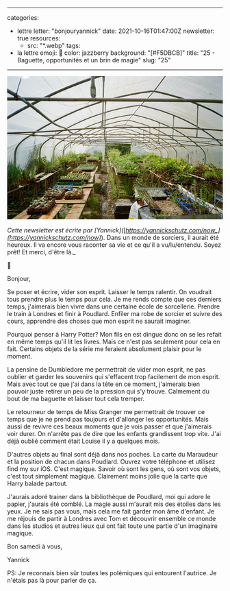 
---
categories:
- lettre
letter: "bonjouryannick"
date: 2021-10-16T01:47:00Z
newsletter: true
resources:
  - src: "*.webp"
tags:
- la lettre
emoji: 💌
color: jazzberry
background: "[#F5DBCB]"
title: "25 - Baguette, opportunités et un brin de magie"
slug: "25"
---
![C549D205-087F-4E16-8A12-D1A7ECD51337.jpeg](C549D205-087F-4E16-8A12-D1A7ECD51337.webp)

_Cette newsletter est écrite par \[Yannick\](_[_https://yannickschutz.com/now_](https://yannickschutz.com/now)_). Dans un monde de sorciers, il aurait été heureux. Il va encore vous raconter sa vie et ce qu'il a vu/lu/entendu. Soyez prêt! Et merci, d'être là._

👋

Bonjour,

Se poser et écrire, vider son esprit. Laisser le temps ralentir. On voudrait tous prendre plus le temps pour cela. Je me rends compte que ces derniers temps, j'aimerais bien vivre dans une certaine école de sorcellerie. Prendre le train à Londres et finir à Poudlard. Enfiler ma robe de sorcier et suivre des cours, apprendre des choses que mon esprit ne saurait imaginer.

Pourquoi penser à Harry Potter? Mon fils en est dingue donc on se les refait en même temps qu'il lit les livres. Mais ce n'est pas seulement pour cela en fait. Certains objets de la série me feraient absolument plaisir pour le moment.

La pensine de Dumbledore me permettrait de vider mon esprit, ne pas oublier et garder les souvenirs qui s'effacent trop facilement de mon esprit. Mais avec tout ce que j'ai dans la tête en ce moment, j'aimerais bien pouvoir juste retirer un peu de la pression qui s'y trouve. Calmement du bout de ma baguette et laisser tout cela tremper.

Le retourneur de temps de Miss Granger me permettrait de trouver ce temps que je ne prend pas toujours et d'allonger les opportunités. Mais aussi de revivre ces beaux moments que je vois passer et que j'aimerais voir durer. On n'arrête pas de dire que les enfants grandissent trop vite. J'ai déjà oublié comment était Louise il y a quelques mois.

D'autres objets au final sont déjà dans nos poches. La carte du Maraudeur et la position de chacun dans Poudlard. Ouvrez votre téléphone et utilisez find my sur iOS. C'est magique. Savoir où sont les gens, où sont vos objets, c'est tout simplement magique. Clairement moins jolie que la carte que Harry balade partout.

J'aurais adoré trainer dans la bibliothèque de Poudlard, moi qui adore le papier, j'aurais été comblé. La magie aussi m'aurait mis des étoiles dans les yeux. Je ne sais pas vous, mais cela me fait garder mon âme d'enfant. Je me réjouis de partir à Londres avec Tom et découvrir ensemble ce monde dans les studios et autres lieux qui ont fait toute une partie d'un imaginaire magique.

Bon samedi à vous,

Yannick

PS: Je reconnais bien sûr toutes les polémiques qui entourent l'autrice. Je n'étais pas là pour parler de ça.
